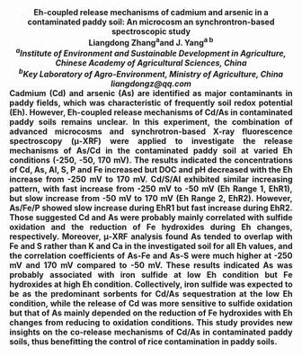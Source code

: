 <center><strong>Eh-coupled release mechanisms of cadmium and arsenic in a contaminated
paddy soil: An microcosm an synchrontron-based spectroscopic study</strong>

<center><strong>Liangdong Zhang<sup>a</sup><strong>and J. Yang<sup>a b</sup>

<center><i><sup>a</sup>Institute of Environment and Sustainable Development in Agriculture,
Chinese Academy of Agricultural Sciences, China</i>

<center><i><sup>b</sup>Key Laboratory of Agro-Environment, Ministry of Agriculture, China</i>

<center><i>liangdongz@qq.com</i>

<center style=text-align:justify>Cadmium (Cd) and arsenic (As) are identified as major contaminants in
paddy fields, which was characteristic of frequently soil redox
potential (Eh). However, Eh-coupled release mechanisms of Cd/As in
contaminated paddy soils remains unclear. In this experiment, the
combination of advanced microcosms and synchrotron-based X-ray
fluorescence spectroscopy (μ-XRF) were applied to investigate the
release mechanisms of As/Cd in the contaminated paddy soil at varied Eh
conditions (-250, -50, 170 mV). The results indicated the concentrations
of Cd, As, Al, S, P and Fe increased but DOC and pH decreased with the
Eh increase from -250 mV to 170 mV. Cd/S/Al exhibited similar increasing
pattern, with fast increase from -250 mV to -50 mV (Eh Range 1, EhR1),
but slow increase from -50 mV to 170 mV (Eh Range 2, EhR2). However,
As/Fe/P showed slow increase during EhR1 but fast increase during EhR2.
Those suggested Cd and As were probably mainly correlated with sulfide
oxidation and the reduction of Fe hydroxides during Eh changes,
respectively. Moreover, μ-XRF analysis found As tended to overlap with
Fe and S rather than K and Ca in the investigated soil for all Eh
values, and the correlation coefficients of As-Fe and As-S were much
higher at -250 mV and 170 mV compared to -50 mV. These results indicated
As was probably associated with iron sulfide at low Eh condition but Fe
hydroxides at high Eh condition. Collectively, iron sulfide was expected
to be as the predominant sorbents for Cd/As sequestration at the low Eh
condition, while the release of Cd was more sensitive to sulfide
oxidation but that of As mainly depended on the reduction of Fe
hydroxides with Eh changes from reducing to oxidation conditions. This
study provides new insights on the co-release mechanisms of Cd/As in
contaminated paddy soils, thus benefitting the control of rice
contamination in paddy soils.
